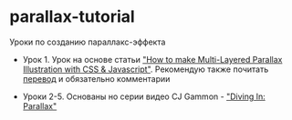 # parallax-tutorial
Уроки по созданию параллакс-эффекта

* Урок 1. Урок на основе статьи ["How to make Multi-Layered Parallax Illustration with CSS & Javascript"](https://medium.com/@PatrykZabielski/how-to-make-multi-layered-parallax-illustration-with-css-javascript-2b56883c3f27#.7mqt6bam8). Рекомендую также почитать [перевод](https://habrahabr.ru/post/280738/) и обязательно комментарии

* Уроки 2-5. Основаны но серии видео CJ Gammon - ["Diving In: Parallax"](https://www.youtube.com/playlist?list=PL08jItIqOb2r4k_v0WwIjwWptv5BTsBK1)

